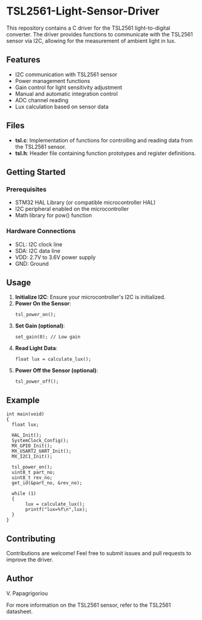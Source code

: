 # TSL2561-Light-Sensor-Driver
This repository contains a C driver for the TSL2561 light-to-digital converter. The driver provides functions to communicate with the TSL2561 sensor via I2C, allowing for the measurement of ambient light in lux.

## Features

- I2C communication with TSL2561 sensor
- Power management functions
- Gain control for light sensitivity adjustment
- Manual and automatic integration control
- ADC channel reading
- Lux calculation based on sensor data

## Files 

- **tsl.c**: Implementation of functions for controlling and reading data from the TSL2561 sensor.
- **tsl.h**: Header file containing function prototypes and register definitions.

## Getting Started

### Prerequisites
- STM32 HAL Library (or compatible microcontroller HAL)
- I2C peripheral enabled on the microcontroller
- Math library for pow() function

### Hardware Connections
- SCL: I2C clock line
- SDA: I2C data line
- VDD: 2.7V to 3.6V power supply
- GND: Ground

## Usage

1. **Initialize I2C**: Ensure your microcontroller's I2C is initialized.
2. **Power On the Sensor**:
   ```
   tsl_power_on();
   ```
3. **Set Gain (optional)**:
   ```
   set_gain(0); // Low gain
   ```
4. **Read Light Data**:
   ```
   float lux = calculate_lux();
   ```
5. **Power Off the Sensor (optional)**:
   ```
   tsl_power_off();
   ```
## Example
```
int main(void)
{
  float lux;

  HAL_Init();
  SystemClock_Config();
  MX_GPIO_Init();          
  MX_USART2_UART_Init();      
  MX_I2C1_Init();             

  tsl_power_on();
  uint8_t part_no;  
  uint8_t rev_no;  
  get_id(&part_no, &rev_no);  

  while (1)
  {
	   lux = calculate_lux();
	   printf("lux=%f\n",lux);
  }
}
```
## Contributing
Contributions are welcome! Feel free to submit issues and pull requests to improve the driver.

## Author
V. Papagrigoriou

For more information on the TSL2561 sensor, refer to the TSL2561 datasheet.
